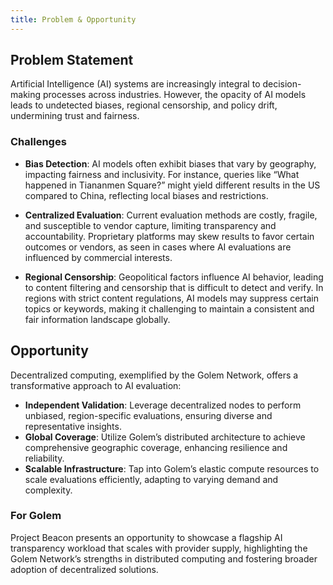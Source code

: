 ```yaml
---
title: Problem & Opportunity
---
```


## Problem Statement

Artificial Intelligence (AI) systems are increasingly integral to decision-making processes across industries. However, the opacity of AI models leads to undetected biases, regional censorship, and policy drift, undermining trust and fairness.

### Challenges

- **Bias Detection**: AI models often exhibit biases that vary by geography, impacting fairness and inclusivity. For instance, queries like “What happened in Tiananmen Square?” might yield different results in the US compared to China, reflecting local biases and restrictions.

- **Centralized Evaluation**: Current evaluation methods are costly, fragile, and susceptible to vendor capture, limiting transparency and accountability. Proprietary platforms may skew results to favor certain outcomes or vendors, as seen in cases where AI evaluations are influenced by commercial interests.

- **Regional Censorship**: Geopolitical factors influence AI behavior, leading to content filtering and censorship that is difficult to detect and verify. In regions with strict content regulations, AI models may suppress certain topics or keywords, making it challenging to maintain a consistent and fair information landscape globally.

## Opportunity

Decentralized computing, exemplified by the Golem Network, offers a transformative approach to AI evaluation:

- **Independent Validation**: Leverage decentralized nodes to perform unbiased, region-specific evaluations, ensuring diverse and representative insights.
- **Global Coverage**: Utilize Golem’s distributed architecture to achieve comprehensive geographic coverage, enhancing resilience and reliability.
- **Scalable Infrastructure**: Tap into Golem’s elastic compute resources to scale evaluations efficiently, adapting to varying demand and complexity.

### For Golem

Project Beacon presents an opportunity to showcase a flagship AI transparency workload that scales with provider supply, highlighting the Golem Network’s strengths in distributed computing and fostering broader adoption of decentralized solutions.